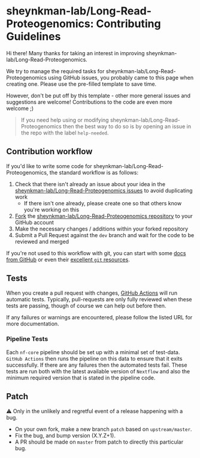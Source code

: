 # sheynkman-lab/Long-Read-Proteogenomics: Contributing Guidelines

Hi there!
Many thanks for taking an interest in improving sheynkman-lab/Long-Read-Proteogenomics.

We try to manage the required tasks for sheynkman-lab/Long-Read-Proteogenomics using GitHub issues, you probably came to this page when creating one.
Please use the pre-filled template to save time.

However, don't be put off by this template - other more general issues and suggestions are welcome!
Contributions to the code are even more welcome ;)

> If you need help using or modifying sheynkman-lab/Long-Read-Proteogenomics then the best way to do so is by opening an issue in the repo with the label `help-needed`.

## Contribution workflow

If you'd like to write some code for sheynkman-lab/Long-Read-Proteogenomics, the standard workflow is as follows:

1. Check that there isn't already an issue about your idea in the [sheynkman-lab/Long-Read-Proteogenomics issues](https://github.com/sheynkman-lab/Long-Read-Proteogenomics/issues) to avoid duplicating work
    * If there isn't one already, please create one so that others know you're working on this
2. [Fork](https://help.github.com/en/github/getting-started-with-github/fork-a-repo) the [sheynkman-lab/Long-Read-Proteogenomics repository](https://github.com/sheynkman-lab/Long-Read-Proteogenomics) to your GitHub account
3. Make the necessary changes / additions within your forked repository
4. Submit a Pull Request against the `dev` branch and wait for the code to be reviewed and merged

If you're not used to this workflow with git, you can start with some [docs from GitHub](https://help.github.com/en/github/collaborating-with-issues-and-pull-requests) or even their [excellent `git` resources](https://try.github.io/).

## Tests

When you create a pull request with changes, [GitHub Actions](https://github.com/features/actions) will run automatic tests.
Typically, pull-requests are only fully reviewed when these tests are passing, though of course we can help out before then.

If any failures or warnings are encountered, please follow the listed URL for more documentation.

### Pipeline Tests

Each `nf-core` pipeline should be set up with a minimal set of test-data.
`GitHub Actions` then runs the pipeline on this data to ensure that it exits successfully.
If there are any failures then the automated tests fail.
These tests are run both with the latest available version of `Nextflow` and also the minimum required version that is stated in the pipeline code.

## Patch

:warning: Only in the unlikely and regretful event of a release happening with a bug.

* On your own fork, make a new branch `patch` based on `upstream/master`.
* Fix the bug, and bump version (X.Y.Z+1).
* A PR should be made on `master` from patch to directly this particular bug.